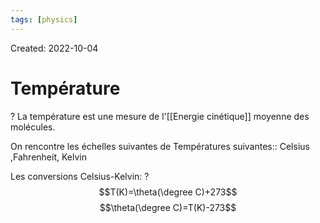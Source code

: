 ```yaml
---
tags: [physics] 
---
```

Created: 2022-10-04

# Température
?
La température est une mesure de l'[[Energie cinétique]] moyenne des molécules.
<!--SR:!2024-01-07,48,210-->

On rencontre les échelles suivantes de Températures suivantes:: Celsius ,Fahrenheit, Kelvin
<!--SR:!2024-08-06,447,290-->
Les conversions Celsius-Kelvin:
?
$$T(K)=\theta(\degree C)+273$$
$$\theta(\degree C)=T(K)-273$$
<!--SR:!2024-08-18,455,290-->